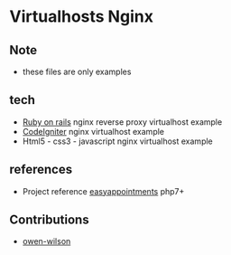 # Virtualhosts Nginx

## Note

- these files are only examples

## tech

- [Ruby on rails](https://rubyonrails.org/) nginx reverse proxy virtualhost example
- [CodeIgniter](https://codeigniter.com/) nginx virtualhost example
- Html5 - css3 - javascript nginx virtualhost example

## references

- Project reference [easyappointments](https://easyappointments.org/) php7+ 

## Contributions

- [owen-wilson](https://github.com/owenwilson)
